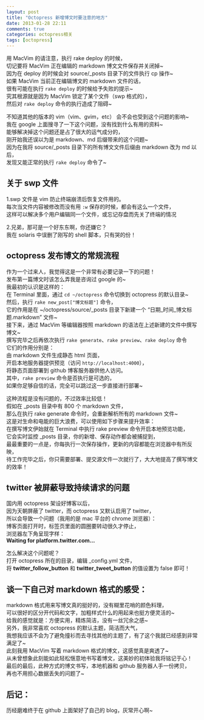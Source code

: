 ```yaml
---
layout: post
title: "Octopress 新增博文时要注意的地方"
date: 2013-01-28 22:11
comments: true
categories: octopress相关
tags: [octopress]
---
```

用 MacVim 的请注意，执行 rake deploy 的时候，  
切记要将 MacVim 正在编辑的 markdown 博文文件保存并关闭掉~  
因为在 deploy 的时候会对 source/\_posts 目录下的文件执行 cp 操作~  
如果 MacVim 当前正在编辑博文的 markdown 文件的话，  
很有可能在执行 `rake deploy` 的时候给予失败的提示~  
究其根源就是因为 MacVim 锁定了某个文件（swp 格式的），  
然后对 `rake deploy` 命令的执行造成了阻碍~  
<!-- more -->  
不知道其他的版本的 vim（vim、gvim，etc） 会不会也受到这个问题的影响~  
我在 google 上面搜寻了一下这个问题，没有找到什么有用的资料~  
能够解决掉这个问题还是占了很大的运气成分的，  
刚开始我还误以为是 markdown、md 后缀带来的这个问题~  
因为在我将 source/\_posts 目录下的所有博文文件后缀由 markdown 改为 md 以后，  
发现又能正常的执行 `rake deploy` 命令了~  

关于 swp 文件
-
1.swp 文件是 vim 防止终端崩溃后恢复文件用的。  
每次当文件内容被修改而没有用 `:w` 保存的时候，都会有这么一个文件，  
这样可以解决多个用户编辑同一个文件，或忘记存盘而先关了终端的情况  

2.兄弟，那可是一个好东东啊，你还嫌它？  
我在 solaris 中误删了刚写的 shell 脚本，只有哭的份！  

octopress 发布博文的常规流程
-
作为一个过来人，我觉得这是一个非常有必要记录一下的问题！  
发布第一篇博文时该怎么弄我是咨询过 google 的~  
我最初的认识是这样的：  
在 Terminal 里面，通过 `cd ~/octopress` 命令切换到 octopress 的默认目录~  
然后，执行 `rake new_post["博文标题"]` 命令，  
它的作用是在 ~/octopress/source/\_posts 目录下新建一个 “日期\_时间\_博文标题.markdown” 文件~  
接下来，通过 MacVim 等编辑器按照 markdown 的语法在上述新建的文件中撰写博文~  
撰写完毕之后再依次执行 `rake generate`、`rake preview`、`rake deploy` 命令  
它们的作用分别是：  
由 markdown 文件生成静态 html 页面，  
开启本地服务器提供预览（访问 `http://localhost:4000`），  
将静态页面部署到 github 博客服务器供他人访问。  
其中，`rake preview` 命令是否执行是可选的，  
如果你足够自信的话，完全可以跳过这一步直接进行部署~  

这种流程是没有问题的，不过效率比较低！  
假如在 \_posts 目录中有 800 个 markdown 文件，  
那么在执行 rake generate 命令时，会重新解析所有的 markdown 文件~  
这是对生命和电能的巨大浪费，可以使用如下步骤来提升效率：  
在撰写博文伊始就在 Terminal 中执行 rake preview 命令开启本地预览功能，  
它会实时监控 \_posts 目录，你的新增、保存动作都会被捕捉到，  
最最重要的一点是，你每执行一次保存操作，更新的内容都能在浏览器中有所反映，  
待工作完毕之后，你只需要部署、提交源文件一次就行了，大大地提高了撰写博文的效率！

twitter 被屏蔽导致持续请求的问题
-
国内用 octopress 架设好博客以后，  
因为天朝屏蔽了 twitter，而 octopress 又默认启用了 twitter，  
所以会导致一个问题（我用的是 mac 平台的 chrome 浏览器）：  
博客页面打开时，标签页里面的圆圈要转动很久才停止，  
浏览器左下角呈现字样：  
__Waiting for platform.twitter.com...__  

怎么解决这个问题呢？  
打开 octopress 所在的目录，编辑 \_config.yml 文件，  
将 __twitter_follow_button__ 和 __twitter_tweet_button__ 的值设置为 false 即可！

谈一下自己对 markdown 格式的感受：
-
markdown 格式用来写博文真的挺好的，没有糊里花哨的颜色料理，  
可以很好的区分开代码和文字，加粗样式什么的用起来也挺方便灵活的~  
给我的感觉就是：方便实用，精炼简洁，没有一丝冗余之感~  
另外，我非常喜欢 octopress 的默认主题，简洁而大气，  
我想我应该不会为了避免撞衫而去寻找其他的主题了，有了这个我就已经感到非常满足了~  
此刻我用 MacVim 写着 markdown 格式的博文，这感觉真是爽透了~  
从未曾想象此刻能如此轻松惬意地书写着博文，这美妙的初体验我将铭记于心！  
最后的最后，此种方式的博文书写，本地机器和 github 服务器人手一份拷贝，  
再也不用担心数据丢失的问题了~  

后记：  
-
历经磨难终于在 github 上面架好了自己的 blog，灰常开心啊~  







